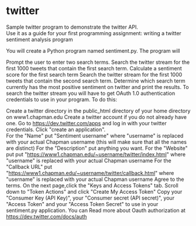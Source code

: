 # twitter
Sample twitter program to demonstrate the twitter API.  
Use it as a guide for your first programming assignment: writing a twitter sentiment analysis program

You will create a Python program named sentiment.py.  The program will

Prompt the user to enter two search terms.
Search the twitter stream for the first 1000 tweets that contain the first search term.
Calculate a sentiment score for the first search term
Search the twitter stream for the first 1000 tweets that contain the second search term.
Determine which search term currently has the most positive sentiment on twitter and print the results.
To search the twitter stream you will have to get OAuth 1.0 authentication credentials to use in your program.  To do this:

Create a twitter directory in the public_html directory of your home directory on www1.chapman.edu
Create a twitter account if you do not already have one.
Go to https://dev.twitter.com/apps and log in with your twitter credentials.
Click "create an application".  
  For the "Name" put  "Sentiment username"  where "username" is replaced with your actual Chapman username (this will make sure that all the names are distinct)
  For the "Description" put anything you want.
  For the "Website" put  put "https://www1.chapman.edu/~username/twitter/index.html" where "username" is replaced with your actual Chapman username
  For the "Callback URL" put "https://www1.chapman.edu/~username/twitter/callback.html" where "username" is replaced with your actual Chapman username
Agree to the terms. 
On the next page,click the "Keys and Access Tokens" tab.
Scroll down to "Token Actions" and click "Create My  Access Token"
Copy your "Consumer Key (API Key)",  your "Consumer secret (API secret)", your "Access Token" and your "Access Token Secret" to use in your  sentiment.py application.
You can Read more about Oauth authorization at https://dev.twitter.com/docs/auth
